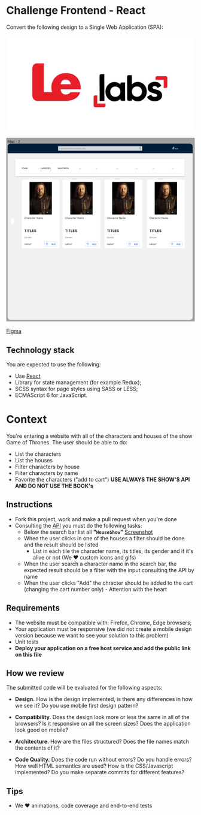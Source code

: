 # Challenge Frontend - React
Convert the following design to a Single Web Application (SPA):

![Logo](logo.jpeg)

![Screenshot 1](screenshots/screenshot1.png)

[Figma](https://www.figma.com/file/szAbOw9emV2pQE3WfWstcf/Shoppy-app-ui-(Community)?node-id=103%3A2)


## Technology stack
You are expected to use the following:
- Use [React](https://reactjs.org/)
- Library for state management (for example Redux);
- SCSS syntax for page styles using SASS or LESS;
- ECMAScript 6 for JavaScript.

# Context
You're entering a website with all of the characters and houses of the show Game of Thrones. The user should be able to do:
- List the characters
- List the houses
- Filter characters by house
- Filter characters by name
- Favorite the characters ("add to cart")
**USE ALWAYS THE SHOW'S API AND DO NOT USE THE BOOK's**


## Instructions
- Fork this project, work and make a pull request when you're done
- Consulting the [API](https://api.got.show/doc/) you must do the following tasks:
    - Below the search bar list all **"`HouseShow`"** [Screenshot](screenshots/screenshot2.png)
    - When the user clicks in one of the houses a filter should be done and the result should be listed
        - List in each tile the character name, its titles, its gender and if it's alive or not (We ❤️ custom icons and gifs)
    - When the user search a character name in the search bar, the expected result should be a filter with the input consulting the API by name
    - When the user clicks "Add" the chracter should be added to the cart (changing the cart number only) - Attention with the heart 


## Requirements
- The website must be compatible with: Firefox, Chrome, Edge browsers;
- Your application must be responsive (we did not create a mobile design version because we want to see your solution to this problem)
- Unit tests
- **Deploy your application on a free host service and add the public link on this file**

## How we review
The submitted code will be evaluated for the following aspects:

- **Design.** How is the design implemented, is there any differences in how we see it? Do you use mobile first design pattern?

- **Compatibility.** Does the design look more or less the same in all of the browsers? Is it responsive on all the screen sizes? Does the application look good on mobile?

- **Architecture.** How are the files structured? Does the file names match the contents of it?

- **Code Quality.** Does the code run without errors? Do you handle errors? How well HTML semantics are used? How is the CSS/Javascript implemented? Do you make separate commits for different features?


## Tips
- We ❤️ animations, code coverage and end-to-end tests